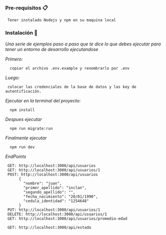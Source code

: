 
### Pre-requisitos 📋

```
 Tener instalado Nodejs y npm en su maquina local
```

### Instalación 🔧

_Una serie de ejemplos paso a paso que te dice lo que debes ejecutar para tener un entorno de desarrollo ejecutandose_

_Primero:_

```
  copiar el archivo .env.example y renombrarlo por .env
```
_Luego:_

```
 colocar las credenciales de la base de datos y las key de autentificación.
```
_Ejecutar en la terminal del proyecto:_

```
  npm install
```
_Despues ejecutar_

```
  npm run migrate:run
```


_Finalmente ejecutar_

```
  npm run dev
```

_EndPoints_
```
 GET: http://localhost:3000/api/usuarios
 GET: http://localhost:3000/api/usuarios/1
 POST: http://localhost:3000/api/usuarios
      {
        "nombre": "juan",
        "primer_apellido": "inclan",
        "segundo_apellido": "",
        "fecha_nacimiento": "20/01/1990",
        "cedula_identidad": "1254648"
      }
 PUT: http://localhost:3000/api/usuarios/1
 DELETE: http://localhost:3000/api/usuarios/1
 GET: http://localhost:3000/api/usuarios/promedio-edad

 GET: http://localhost:3000/api/estado 

```